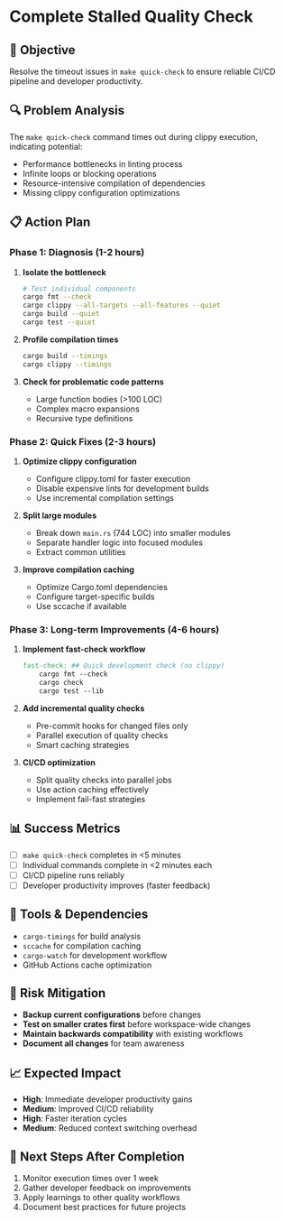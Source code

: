 # Complete Stalled Quality Check

## 🎯 Objective
Resolve the timeout issues in `make quick-check` to ensure reliable CI/CD pipeline and developer productivity.

## 🔍 Problem Analysis
The `make quick-check` command times out during clippy execution, indicating potential:
- Performance bottlenecks in linting process
- Infinite loops or blocking operations
- Resource-intensive compilation of dependencies
- Missing clippy configuration optimizations

## 📋 Action Plan

### Phase 1: Diagnosis (1-2 hours)
1. **Isolate the bottleneck**
   ```bash
   # Test individual components
   cargo fmt --check
   cargo clippy --all-targets --all-features --quiet
   cargo build --quiet
   cargo test --quiet
   ```

2. **Profile compilation times**
   ```bash
   cargo build --timings
   cargo clippy --timings
   ```

3. **Check for problematic code patterns**
   - Large function bodies (>100 LOC)
   - Complex macro expansions
   - Recursive type definitions

### Phase 2: Quick Fixes (2-3 hours)
1. **Optimize clippy configuration**
   - Configure clippy.toml for faster execution
   - Disable expensive lints for development builds
   - Use incremental compilation settings

2. **Split large modules**
   - Break down `main.rs` (744 LOC) into smaller modules
   - Separate handler logic into focused modules
   - Extract common utilities

3. **Improve compilation caching**
   - Optimize Cargo.toml dependencies
   - Configure target-specific builds
   - Use sccache if available

### Phase 3: Long-term Improvements (4-6 hours)
1. **Implement fast-check workflow**
   ```makefile
   fast-check: ## Quick development check (no clippy)
       cargo fmt --check
       cargo check
       cargo test --lib
   ```

2. **Add incremental quality checks**
   - Pre-commit hooks for changed files only
   - Parallel execution of quality checks
   - Smart caching strategies

3. **CI/CD optimization**
   - Split quality checks into parallel jobs
   - Use action caching effectively
   - Implement fail-fast strategies

## 📊 Success Metrics
- [ ] `make quick-check` completes in <5 minutes
- [ ] Individual commands complete in <2 minutes each
- [ ] CI/CD pipeline runs reliably
- [ ] Developer productivity improves (faster feedback)

## 🔧 Tools & Dependencies
- `cargo-timings` for build analysis
- `sccache` for compilation caching
- `cargo-watch` for development workflow
- GitHub Actions cache optimization

## 🚨 Risk Mitigation
- **Backup current configurations** before changes
- **Test on smaller crates first** before workspace-wide changes
- **Maintain backwards compatibility** with existing workflows
- **Document all changes** for team awareness

## 📈 Expected Impact
- **High**: Immediate developer productivity gains
- **Medium**: Improved CI/CD reliability
- **High**: Faster iteration cycles
- **Medium**: Reduced context switching overhead

## 🔄 Next Steps After Completion
1. Monitor execution times over 1 week
2. Gather developer feedback on improvements
3. Apply learnings to other quality workflows
4. Document best practices for future projects